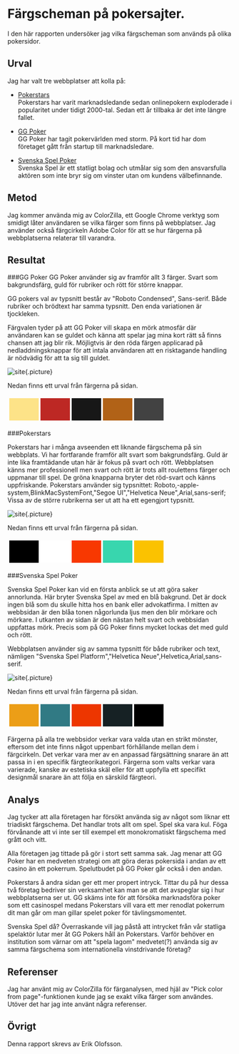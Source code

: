 Färgscheman på pokersajter.
=======================

I den här rapporten undersöker jag vilka färgscheman som används på olika pokersidor.

Urval
-----------------------

Jag har valt tre webbplatser att kolla på: 
* [Pokerstars](https://pokerstars.eu)<br/> Pokerstars har varit marknadsledande sedan onlinepokern exploderade i popularitet under tidigt 2000-tal. Sedan ett år tillbaka är det inte längre fallet.

* [GG Poker](https://kw.ggpoker.com/)<br/>
GG Poker har tagit pokervärlden med storm. På kort tid har dom företaget gått från startup till marknadsledare.

* [Svenska Spel Poker](https://spela.svenskaspel.se/poker)<br/>
Svenska Spel är ett statligt bolag och utmålar sig som den ansvarsfulla aktören som inte bryr sig om vinster utan om kundens välbefinnande.

Metod
-----------------------

Jag kommer använda mig av ColorZilla, ett Google Chrome verktyg som smidigt låter användaren se vilka färger som finns på webbplatser. Jag använder också färgcirkeln Adobe Color för att se hur färgerna på webbplatserna relaterar till varandra.

Resultat
-----------------------
###GG Poker
GG Poker använder sig av framför allt 3 färger. Svart som bakgrundsfärg, guld för rubriker och rött för större knappar.

GG pokers val av typsnitt består av "Roboto Condensed", Sans-serif. Både rubriker och brödtext har samma typsnitt. Den enda variationen är tjockleken.

Färgvalen tyder på att GG Poker vill skapa en mörk atmosfär där användaren kan se guldet och känna att spelar jag mina kort rätt så finns chansen att jag blir rik. Möjligtvis är den röda färgen applicarad på nedladdningsknappar för att intala användaren att en risktagande handling är nödvädig för att ta sig till guldet.

![site](%assets_url%/img/gg.png){.picture}

Nedan finns ett urval från färgerna på sidan.


<table style="border-spacing: 4px; border-collapse: separate">
<tr>
<td style="height: 50px; width: 50px; background-color: #FDE388">
<td style="height: 50px; width: 50px; background-color: #BD2824">
<td style="height: 50px; width: 50px; background-color: #171717">
<td style="height: 50px; width: 50px; background-color: #B16217">
<td style="height: 50px; width: 50px; background-color: #424242">
</tr>
</table>

###Pokerstars

Pokerstars har i många avseenden ett liknande färgschema på sin webbplats. Vi har fortfarande framför allt svart som bakgrundsfärg. Guld är inte lika framtädande utan här är fokus på svart och rött. Webbplatsen känns mer professionell men svart och rött är trots allt roulettens färger och uppmanar till spel. De gröna knapparna bryter det röd-svart och känns uppfriskande.
Pokerstars använder sig  typsnittet:
Roboto,-apple-system,BlinkMacSystemFont,"Segoe UI","Helvetica Neue",Arial,sans-serif;
Vissa av de större rubrikerna ser ut att ha ett egengjort typsnitt.

![site](%assets_url%/img/ps.png){.picture}


Nedan finns ett urval från färgerna på sidan. 
<table style="border-spacing: 4px; border-collapse: separate">
<tr>
<td style="height: 50px; width: 50px; background-color: #000000">
<td style="height: 50px; width: 50px; background-color: #FFFFFF">
<td style="height: 50px; width: 50px; background-color: #F83801">
<td style="height: 50px; width: 50px; background-color: #38D6AE">
<td style="height: 50px; width: 50px; background-color: #FBC200">
</tr>
</table>

###Svenska Spel Poker

Svenska Spel Poker kan vid en första anblick se ut att göra saker annorlunda. Här bryter Svenska Spel av med en blå bakgrund. Det är dock ingen blå som du skulle hitta hos en bank eller advokatfirma. I mitten av webbsidan är den blåa tonen någorlunda ljus men den blir mörkare och mörkare. I utkanten av sidan är den nästan helt svart och webbsidan uppfattas mörk. Precis som på GG Poker finns mycket lockas det med guld och rött.

Webbplatsen använder sig av samma typsnitt för både rubriker och text, nämligen "Svenska Spel Platform","Helvetica Neue",Helvetica,Arial,sans-serif.

![site](%assets_url%/img/svs.png){.picture}

Nedan finns ett urval från färgerna på sidan.
 
<table style="border-spacing: 4px; border-collapse: separate">
<tr>
<td style="height: 50px; width: 50px; background-color: #EC9E17">
<td style="height: 50px; width: 50px; background-color: #317A84">
<td style="height: 50px; width: 50px; background-color: #ED3600">
<td style="height: 50px; width: 50px; background-color: #162124">
<td style="height: 50px; width: 50px; background-color: #000000">
</tr>
</table>

Färgerna på alla tre webbsidor verkar vara valda utan en strikt mönster, eftersom det inte finns något uppenbart förhållande mellan dem i färgcirkeln.
Det verkar vara mer av en anpassad  färgsättning snarare än att passa in i en specifik färgteorikategori. Färgerna som valts verkar vara varierade, kanske av estetiska skäl eller för att uppfylla ett specifikt designmål snarare än att följa en särskild färgteori. 

Analys
-----------------------

Jag tycker att alla företagen har försökt använda sig av något som liknar ett triadiskt färgschema. Det handlar trots allt om spel. Spel ska vara kul. Föga förvånande att vi inte ser till exempel ett monokromatiskt färgschema med grått och vitt.

Alla företagen jag tittade på gör i stort sett samma sak. Jag menar att GG Poker har en medveten strategi om att göra deras pokersida i andan av ett casino än ett pokerrum. Spelutbudet på GG Poker går också i den andan.

Pokerstars å andra sidan ger ett mer propert intryck. Tittar du på hur dessa två företag bedriver sin verksamhet kan man se att det avspeglar sig i hur webbplatserna ser ut. GG skäms inte för att försöka marknadsföra poker som ett casinospel medans Pokerstars vill vara ett mer renodlat pokerrum dit man går om man gillar spelet poker för tävlingsmomentet.

Svenska Spel då? Överraskande vill jag påstå att intrycket från vår statliga spelaktör lutar mer åt GG Pokers håll än Pokerstars. Varför behöver en institution som värnar om att "spela lagom" medvetet(?) använda sig av samma färgschema som internationella vinstdrivande företag?

Referenser
-----------------------

Jag har använt mig av ColorZilla för färganalysen, med hjäl av "Pick color from page"-funktionen kunde jag se exakt vilka färger som användes. Utöver det har jag inte använt några referenser.

Övrigt
-----------------------

Denna rapport skrevs av Erik Olofsson.

